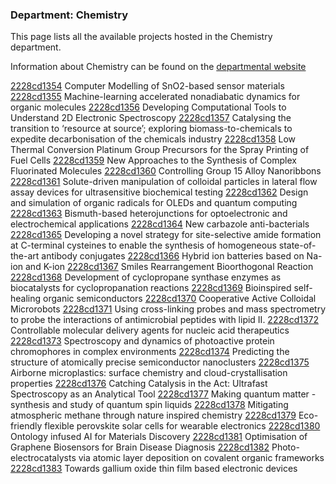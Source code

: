 ### Department: Chemistry

This page lists all the available projects hosted in the Chemistry department.

Information about Chemistry can be found on the [departmental website](https://www.ucl.ac.uk/chemistry)

[2228cd1354](../projects/2228cd1354.md) Computer Modelling of SnO2-based sensor materials
[2228cd1355](../projects/2228cd1355.md) Machine-learning accelerated nonadiabatic dynamics for organic molecules
[2228cd1356](../projects/2228cd1356.md) Developing Computational Tools to Understand 2D Electronic Spectroscopy
[2228cd1357](../projects/2228cd1357.md) Catalysing the transition to ‘resource at source’; exploring biomass-to-chemicals to expedite decarbonisation of the chemicals industry
[2228cd1358](../projects/2228cd1358.md) Low Thermal Conversion Platinum Group Precursors for the Spray Printing of Fuel Cells
[2228cd1359](../projects/2228cd1359.md) New Approaches to the Synthesis of Complex Fluorinated Molecules
[2228cd1360](../projects/2228cd1360.md) Controlling Group 15 Alloy Nanoribbons
[2228cd1361](../projects/2228cd1361.md) Solute-driven manipulation of colloidal particles in lateral flow assay devices for ultrasensitive biochemical testing
[2228cd1362](../projects/2228cd1362.md) Design and simulation of organic radicals for OLEDs and quantum computing
[2228cd1363](../projects/2228cd1363.md) Bismuth-based heterojunctions for optoelectronic and electrochemical applications
[2228cd1364](../projects/2228cd1364.md) New carbazole anti-bacterials
[2228cd1365](../projects/2228cd1365.md) Developing a novel strategy for site-selective amide formation at C-terminal cysteines to enable the synthesis of homogeneous state-of-the-art antibody conjugates
[2228cd1366](../projects/2228cd1366.md) Hybrid ion batteries based on Na-ion and K-ion
[2228cd1367](../projects/2228cd1367.md) Smiles Rearrangement Bioorthogonal Reaction
[2228cd1368](../projects/2228cd1368.md) Development of cyclopropane synthase enzymes as biocatalysts for cyclopropanation reactions
[2228cd1369](../projects/2228cd1369.md) Bioinspired self-healing organic semiconductors
[2228cd1370](../projects/2228cd1370.md) Cooperative Active Colloidal Microrobots
[2228cd1371](../projects/2228cd1371.md) Using cross-linking probes and mass spectrometry to probe the interactions of antimicrobial peptides with lipid II.
[2228cd1372](../projects/2228cd1372.md) Controllable molecular delivery agents for nucleic acid therapeutics
[2228cd1373](../projects/2228cd1373.md) Spectroscopy and dynamics of photoactive protein chromophores in complex environments
[2228cd1374](../projects/2228cd1374.md) Predicting the structure of atomically precise semiconductor nanoclusters
[2228cd1375](../projects/2228cd1375.md) Airborne microplastics: surface chemistry and cloud-crystallisation properties
[2228cd1376](../projects/2228cd1376.md) Catching Catalysis in the Act: Ultrafast Spectroscopy as an Analytical Tool
[2228cd1377](../projects/2228cd1377.md) Making quantum matter - synthesis and study of quantum spin liquids
[2228cd1378](../projects/2228cd1378.md) Mitigating atmospheric methane through nature inspired chemistry
[2228cd1379](../projects/2228cd1379.md) Eco-friendly flexible perovskite solar cells for wearable electronics
[2228cd1380](../projects/2228cd1380.md) Ontology infused AI for Materials Discovery
[2228cd1381](../projects/2228cd1381.md) Optimisation of Graphene Biosensors for Brain Disease Diagnosis
[2228cd1382](../projects/2228cd1382.md) Photo-electrocatalysts via atomic layer deposition on covalent organic frameworks
[2228cd1383](../projects/2228cd1383.md) Towards gallium oxide thin film based electronic devices

